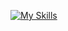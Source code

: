 [![My Skills](https://skillicons.dev/icons?i=java,mysql,spring-boot,linux)](https://skillicons.dev)
